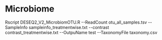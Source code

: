 # Microbiome

Rscript DESEQ2_V2_MicrobiomOTU.R --ReadCount otu_all_samples.tsv --SampleInfo sampleinfo_treatmentwise.txt --contrast contrast_treatmentwise.txt --OutpuName test --TaxonomyFile taxonomy.csv

